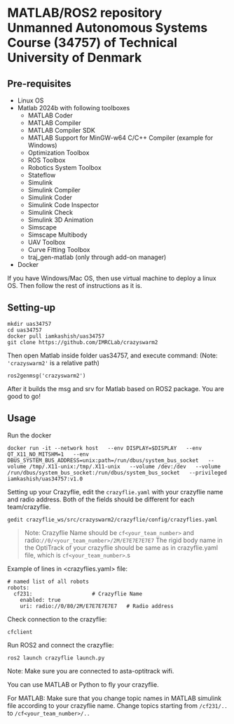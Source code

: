 # MATLAB/ROS2 repository Unmanned Autonomous Systems Course (34757) of Technical University of Denmark

## Pre-requisites
  * Linux OS
  * Matlab 2024b with following toolboxes
    - MATLAB Coder
    - MATLAB Compiler
    - MATLAB Compiler SDK
    - MATLAB Support for MinGW-w64 C/C++ Compiler (example for Windows)
    - Optimization Toolbox
    - ROS Toolbox
    - Robotics System Toolbox
    - Stateflow
    - Simulink
    - Simulink Compiler
    - Simulink Coder
    - Simulink Code Inspector
    - Simulink Check
    - Simulink 3D Animation
    - Simscape
    - Simscape Multibody
    - UAV Toolbox
    - Curve Fitting Toolbox
    - traj_gen-matlab (only through add-on manager)
  * Docker
  
If you have Windows/Mac OS, then use virtual machine to deploy a linux OS. Then follow the rest of instructions as it is.

## Setting-up
```
mkdir uas34757
cd uas34757
docker pull iamkashish/uas34757
git clone https://github.com/IMRCLab/crazyswarm2
```
Then open Matlab inside folder uas34757, and execute command: (Note: `'crazyswarm2'` is a relative path)
```
ros2genmsg('crazyswarm2')
```

After it builds the msg and srv for Matlab based on ROS2 package. You are good to go!

## Usage
Run the docker
```
docker run -it --network host   --env DISPLAY=$DISPLAY   --env QT_X11_NO_MITSHM=1   --env DBUS_SYSTEM_BUS_ADDRESS=unix:path=/run/dbus/system_bus_socket   --volume /tmp/.X11-unix:/tmp/.X11-unix   --volume /dev:/dev   --volume /run/dbus/system_bus_socket:/run/dbus/system_bus_socket   --privileged   iamkashish/uas34757:v1.0
```

Setting up your Crazyflie, edit the `crazyflie.yaml` with your crazyflie name and radio address. Both of the fields should be different for each team/crazyflie.
```
gedit crazyflie_ws/src/crazyswarm2/crazyflie/config/crazyflies.yaml
```
> Note: Crazyflie Name should be `cf<your_team_number>` and radio:`//0/<your_team_number>/2M/E7E7E7E7E7`
> The rigid body name in the OptiTrack of your crazyflie should be same as in crazyflie.yaml file, which is `cf<your_team_number>`.s

Example of lines in <crazyflies.yaml> file:
```
# named list of all robots
robots:
  cf231:                   # Crazyflie Name
    enabled: true
    uri: radio://0/80/2M/E7E7E7E7E7   # Radio address
```

Check connection to the crazyflie:
```
cfclient
```

Run ROS2 and connect the crazyflie:
```
ros2 launch crazyflie launch.py
```

Note: Make sure you are connected to asta-optitrack wifi.

You can use MATLAB or Python to fly your crazyflie. 

For MATLAB:
Make sure that you change topic names in MATLAB simulink file according to your crazyflie name.
Change topics starting from `/cf231/..` to `/cf<your_team_number>/..`